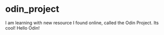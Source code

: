 # odin_project
I am learning with new resource I found online, called the Odin Project. Its cool!
Hello Odin!
